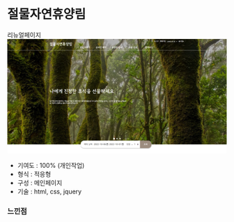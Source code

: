 # 절물자연휴양림
리뉴얼페이지
![메인헤더](./images/jeolmul_header.png)

- 기여도 : 100% (개인작업)
- 형식 : 적응형
- 구성 : 메인페이지
- 기술 : html, css, jquery




### 느낀점
